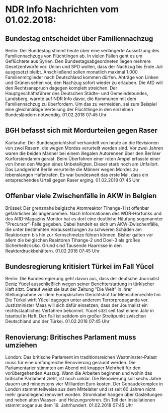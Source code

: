 # NDR Info Nachrichten vom 01.02.2018:


## Bundestag entscheidet über Familiennachzug
Berlin: Der Bundestag stimmt heute über eine verlängerte Aussetzung des Familiennachzugs von Flüchtlingen ab. In vielen Fällen geht es um Geflüchtete aus Syrien. Den Bundestagsabgeordneten liegen mehrere Gesetzentwürfe vor. Union und SPD wollen, dass der Nachzug bis Ende Juli ausgesetzt bleibt. Anschließend sollen monatlich maximal 1.000 Familienmitglieder nach Deutschland kommen dürfen. Anträge von Linken und Grünen sehen vor, den Nachzug sofort wieder zu erlauben. Die AfD will den Rechtsanspruch dagegen komplett streichen. Der Hauptgeschäftsführer des Deutschen Städte- und Gemeindebundes, Landsberg, warnte auf NDR Info davor, die Kommunen mit dem Familiennachzug zu überfordern. Um das zu vermeiden, sei zum Beispiel eine gleichmäßige Verteilung der Flüchtlinge in den einzelnen Bundesländern notwendig. 01.02.2018 07:45 Uhr 

## BGH befasst sich mit Mordurteilen gegen Raser
Karlsruhe: Der Bundesgerichtshof verhandelt von heute an die Revisionen von zwei Rasern, die wegen Mordes verurteilt worden sind. Vor zwei Jahren waren die beiden Männer bei einem illegalen Autorennen über den Berliner Kurfürstendamm gerast. Beim Überfahren einer roten Ampel erfasste einer von ihnen den Wagen eines Unbeteiligten. Dieser starb noch am Unfallort. Das Landgericht Berlin verurteilte die Männer wegen Mordes zu lebenslangen Haftstrafen. Es war bundesweit das erste Mal, dass ein entsprechendes Urteil gegen Raser erging. 01.02.2018 07:45 Uhr 

## Offenbar viele Zwischenfälle in AKW in Belgien
Brüssel: Der grenznahe belgische Atomreaktor Tihange-1 ist offenbar gefährlicher als angenommen. Nach Informationen des WDR-Hörfunks und des ARD-Magazins Monitor hat es dort eine deutliche Häufung sogenannter "Precursor"-Fälle gegeben. Dabei handelt es sich um AKW-Zwischenfälle, die unter bestimmten Voraussetzungen zu schweren Schäden am Reaktorkern bis hin zur Kernschmelze führen können. Bisher galten vor allem die belgischen Reaktoren Tihange-2 und Doel-3 als großes Sicherheitsrisiko. Grund sind Tausende Haarrisse in den Reaktordruckbehältern. 01.02.2018 07:45 Uhr 

## Bundesregierung kritisiert Türkei im Fall Yücel
Berlin: Die Bundesregierung geht davon aus, dass der deutsche Journalist Deniz Yücel ausschließlich wegen seiner Berichterstattung in türkischer Haft sitzt. Darauf weist sie laut der Zeitung "Die Welt" in ihrer Stellungnahme vor dem Europäischen Gerichtshof für Menschenrechte hin. Die Türkei wirft Yücel dagegen unter anderem Terrorpropaganda vor. Justizminister Maas will sich dafür einsetzen, dass der Journalist ein rechtsstaatliches Verfahren bekommt. Yücel sitzt seit fast einem Jahr in Istanbul in Haft. Der Fall ist seitdem ein großer Streitpunkt zwischen Deutschland und der Türkei. 01.02.2018 07:45 Uhr 

## Renovierung: Britisches Parlament muss umziehen
London:	Das britische Parlament im traditionsreichen Westminster-Palast muss für eine umfangreiche Renovierung geräumt werden. Die Parlamentarier stimmten am Abend mit knapper Mehrheit für den vorübergehenden Auszug. Wann die Arbeiten beginnen und wohin das britische Parlament zieht, ist noch unklar. Die Renovierung soll sechs Jahre dauern und mindestens vier Milliarden Euro kosten. Der Gebäudekomplex in London stammt teilweise aus dem Mittelalter und ist seit 60 Jahren nicht mehr grundlegend renoviert worden. Stromkabel hängen über Gasleitungen und neben alten Wasser- und Heizungsrohren. Ein Teil der Installationen stammt sogar aus dem 19. Jahrhundert. 01.02.2018 07:45 Uhr 
